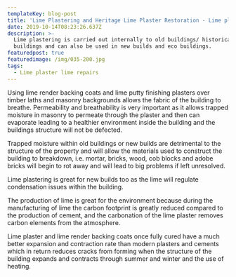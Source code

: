 ```yaml
---
templateKey: blog-post
title: 'Lime Plastering and Heritage Lime Plaster Restoration - Lime plastering:'
date: 2019-10-14T08:23:26.637Z
description: >-
  Lime plastering is carried out internally to old buildings/ historical
  buildings and can also be used in new builds and eco buildings.
featuredpost: true
featuredimage: /img/035-200.jpg
tags:
  - Lime plaster lime repairs
---
```

Using lime render backing coats and lime putty finishing plasters over timber laths and masonry backgrounds allows the fabric of the building to breathe. Permeability and breathability is very important as it allows trapped moisture in masonry to permeate through the plaster and then can evaporate leading to a healthier environment inside the building and the buildings structure will not be defected.

Trapped moisture within old buildings or new builds are detrimental to the structure of the property and will allow the materials used to construct the building to breakdown, i.e. mortar, bricks, wood, cob blocks and adobe bricks will begin to rot away and will lead to big problems if left unresolved.



Lime plastering is great for new builds too as the lime will regulate condensation issues within the building.



The production of lime is great for the environment because during the manufacturing of lime the carbon footprint is greatly reduced compared  to the production of cement, and the carbonation of the lime plaster removes carbon elements from the atmosphere.



Lime plaster and lime render backing coats once fully cured have a much better expansion and contraction rate than modern plasters and cements which in return reduces cracks from forming when the structure of the building expands and contracts through summer and winter and the use of heating.
